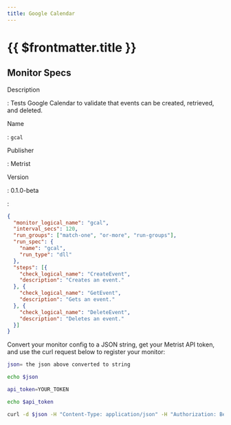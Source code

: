 ```yaml
---
title: Google Calendar
---
```


# {{ $frontmatter.title }}

## Monitor Specs

Description

: Tests Google Calendar to validate that events can be created, retrieved, and deleted.

Name

: `gcal`

Publisher

: Metrist

Version

: 0.1.0-beta

: &nbsp;


<!--@include: /parts/_1.md-->


<!--@include: /parts/_2.md-->


<!--@include: /parts/_3.md-->





<!--@include: /parts/_4.md-->


```json
{
  "monitor_logical_name": "gcal",
  "interval_secs": 120,
  "run_groups": ["match-one", "or-more", "run-groups"],
  "run_spec": {
    "name": "gcal",
    "run_type": "dll"
  },
  "steps": [{
    "check_logical_name": "CreateEvent",
    "description": "Creates an event."
  }, {
    "check_logical_name": "GetEvent",
    "description": "Gets an event."
  }, {
    "check_logical_name": "DeleteEvent",
    "description": "Deletes an event."
  }]
}
```




Convert your monitor config to a JSON string, get your Metrist API token, and use the curl request below to register your monitor:

```sh
json= the json above converted to string

echo $json

api_token=YOUR_TOKEN

echo $api_token

curl -d $json -H "Content-Type: application/json" -H "Authorization: Bearer $api_token" 'https://app.metrist.io/api/v0/monitor-config'

```

<!--@include: /parts/tips_api.md-->


<!--@include: /parts/_5.md-->


<!--@include: /parts/result.md-->